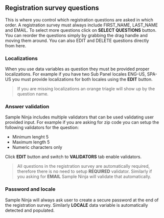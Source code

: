 ## Registration survey questions

This is where you control which registration questions are asked in which order. A registration survey must always include FIRST_NAME, LAST_NAME and EMAIL. To select more questions click on **SELECT QUESTIONS** button. You can reorder the questions simply by grabbing the drag handle and moving them around. You can also EDIT and DELETE questions directly from here.

### Localizations
When you use data variables as question they must be provided proper localizations. For example if you have two Sub Panel locales ENG-US, SPA-US you must provide localizations for both locales using the **EDIT** button.

> If you are missing localizations an orange triagle will show up by the question name.

### Answer validation
Sample Ninja includes multiple validators that can be used validating user provided input. For example if you are asking for zip code you can setup the following validators for the question:

- Minimum lenght 5
- Maximum length 5
- Numeric characters only

Click **EDIT** button and switch to **VALIDATORS** tab enable validators.

> All questions in the registration survey are automatically required, therefore there is no need to setup **REQUIRED** validator. Similarly if you asking for **EMAIL** Sample Ninja will validate that automatically.

### Password and locale
Sample Ninja will always ask user to create a secure password at the end of the registration survey. Similarly **LOCALE** data variable is automatically detected and populated.
